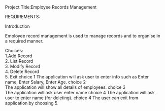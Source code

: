 Project Title:Employee Records Management


REQUIREMENTS:


Introduction


Employee record management is used to manage records and to organise in a required manner.


Choices:		
1.Add Record		
2. List Record		
3. Modify Record		
4. Delete Record		
5. Exit	
choice 1
	The application will ask user to enter info such as Enter name, Enter Salary, Enter Age.
choice 2  
	The application will show all details of employees.	
choice 3  
	The application will ask user enter name 
choice 4 
	The application will ask user to enter name (for deleting).	
choice 4 
  The user can exit from application by choosing 5.
